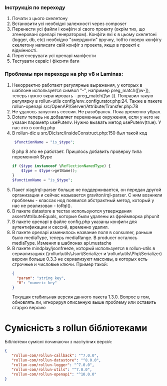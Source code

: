 ### Інструкція по переходу

1. Почати з цього скелетону
2. Встановити усі необхідні залежності через composer
3. Перенести усі файли і конфіги зі свого проекту (окрім тих, що згенеровані openapi генератором). Конфіги які є в цьому
   скелетоні (logger, db, etc) необхідно "змерджити" вручну, тобто поверх конфігу скелетону написати свій конфіг з
   проекта, якщо в проекті є відмінності.
4. Перегенерувати усі openapi маніфести
5. Тестувати сервіс і фіксити баги

### Проблемы при переходе на php v8 и Laminas:

1. Некорректно работают регулярные выражения, у которых в шаблоне используется символ "-",
   например preg_match([\w-]), теперь нужно экранировать - preg_match([\w\-]).
   Поправил такую регулярку в rollun-utils config/env_configurator.php:24.
   Также в пакете rollun-openapi src/OpenAPI/Server/Attribute/Transfer.php:78
2. Не удалось запустить сессии. Не разобрался. Пока временно убрал.
3. Dotenv теперь не добавляет переменные окружения, если у него не указан параметр usePutenv.
   Нужно вызвать метод usePutenv(true). У нас это в config.php
4. В rollun-dic в src/Dic/src/InsideConstruct.php:150 был такой код
   ```php
    $functionName = "is_$type";
   ```
   В php 8 это не работает. Пришлось добавить проверку типа переменной $type
   ```php
   if ($type instanceof \ReflectionNamedType) {
       $type = $type->getName();
   }
   $functionName = "is_$type";
   ```
5. Пакет xiag/rql-parser больше не поддерживается, он передан другой организации и сейчас называется
   graviton/rql-parser.
   С ним возникли проблемы - классах нод появился абстрактный метод, который у нас не реализован - toRql().
6. В пакете datastore в тестах используются утверждения assertAttributeEquals, которые были удалены из фреймворка
   phpunit
7. В пакете openapi в файле config.php указаны конфиги для аутентификации и сессий, временно удалил.
8. В пакете openapi изменилось название поля в consumer, раньше было mediaType, теперь mediaRange.
   В producer осталось mediaType. Изменил в шаблонах api.mustache
9. В пакете mindplay/jsonfreeze, который используется в rollun-utils в сериализациях (\rollun\utils\Json\Serializer и
   \rollun\utils\Php\Serializer)
   версии больше 0.3.3 не сериализуют массивы, в которых есть строчные и числовые ключи. Пример такой:
   ```json
   {
     "param": "string key",
     "0": "numeric key"
   }
   ```
   Текущая стабильная версия данного пакета 1.3.0. Вопрос в том, обновлять ли, игнорируя описанную выше проблему или
   оставить старую версию

# Сумісність з rollun бібліотеками

Бібліотеки сумісні починаючи з наступних версій:

```json
{
   "rollun-com/rollun-callback": "^7.0.0",
   "rollun-com/rollun-datastore": "^8.0.0",
   "rollun-com/rollun-logger": "^7.0.0",
   "rollun-com/rollun-utils": "^7.0.0",
   "rollun-com/rollun-openapi": "^10.0.0"
}
```